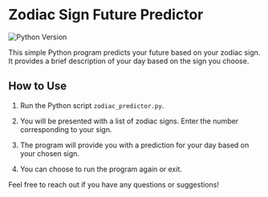 # Zodiac Sign Future Predictor

![Python Version](https://img.shields.io/badge/Python-3.8%2B-blue)

This simple Python program predicts your future based on your zodiac sign. It provides a brief description of your day based on the sign you choose.

## How to Use

1. Run the Python script `zodiac_predictor.py`.

2. You will be presented with a list of zodiac signs. Enter the number corresponding to your sign.

3. The program will provide you with a prediction for your day based on your chosen sign.

4. You can choose to run the program again or exit.


Feel free to reach out if you have any questions or suggestions!
